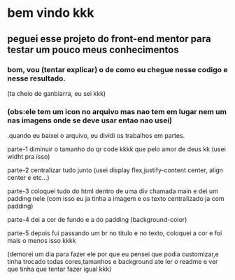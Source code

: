 # bem vindo kkk

## peguei esse projeto do front-end mentor para testar um pouco meus conhecimentos

### bom, vou (tentar explicar) o de como eu chegue nesse codigo e nesse resultado.
(ta cheio de ganbiarra, eu sei kkk)
### (obs:ele tem um icon no arquivo mas nao tem em lugar nem um nas imagens onde se deve usar entao nao usei)

 .quando eu baixei o arquivo, eu dividi os trabalhos em partes.
 
 parte-1
 diminuir o tamanho do qr code kkkk que pelo amor de deus kk (usei widht pra isso)
 
 parte-2
 centralizar tudo junto (usei display flex,justify-content center, align center e etc...)
 
 parte-3
 coloquei tudo do html dentro de uma div chamada main e dei um padding nele (com isso eu ja tinha a imagem e os texto centralizado ja com padding)
 
 parte-4
 dei a cor de fundo e a do padding (background-color)
 
 parte-5
 depois fui passando um br no titulo e no texto, coloquei a cor e foi mais o menos isso kkkk
 
 (demorei um dia para fazer ele por que eu pensei que podia customizar,e tinha trocado todas cores,tamanhos e background ate ler o readme e ver que tinha que tentar fazer igual kkk)
 
